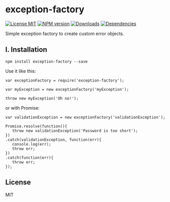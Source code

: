 
# exception-factory
[![License MIT][license]](https://opensource.org/licenses/MIT)
[![NPM version][npm-image]][npm-url]
[![Downloads][downloads-image]][npm-url]
[![Dependencies](https://david-dm.org/bizoonllc/exception-factory.svg)](https://david-dm.org/bizoonllc/exception-factory)

Simple exception factory to create custom error objects.

## I. Installation

`npm install exception-factory --save`

Use it like this:

```
var exceptionFactory = require('exception-factory');

var myException = new exceptionFactory('myException');

throw new myException('Oh no!');
```

or with Promise:

```
var validationException = new exceptionFactory('validationException');

Promise.resolve(function(){
   throw new validationException('Password is too short');
})
.catch(validationException, function(err){
   console.log(err);
   throw err;
})
.catch(function(err){
   throw err;
});
```

## License

MIT



[npm-url]: https://npmjs.org/package/exception-factory
[npm-image]: https://img.shields.io/npm/v/exception-factory.svg
[license]: https://img.shields.io/npm/l/exception-factory.svg
[downloads-image]: https://img.shields.io/npm/dm/exception-factory.svg

